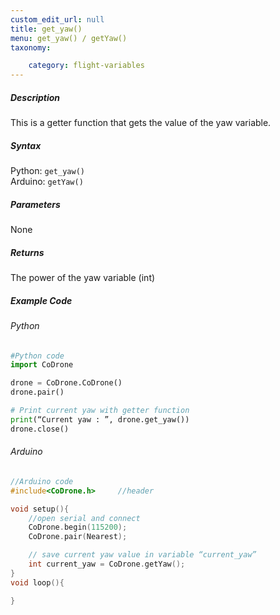 ```yaml
---
custom_edit_url: null
title: get_yaw()
menu: get_yaw() / getYaw()
taxonomy:

	category: flight-variables
---
```


##### Description

This is a getter function that gets the value of the yaw variable.

##### Syntax
Python: ```get_yaw()```<br />
Arduino: ```getYaw()```

##### Parameters

None

##### Returns

The power of the yaw variable (int)

##### Example Code
###### Python
```python
#Python code
import CoDrone

drone = CoDrone.CoDrone()
drone.pair()

# Print current yaw with getter function
print(“Current yaw : ”, drone.get_yaw())
drone.close()
```

###### Arduino
```c
//Arduino code
#include<CoDrone.h>     //header

void setup(){
    //open serial and connect
    CoDrone.begin(115200);
    CoDrone.pair(Nearest);

    // save current yaw value in variable “current_yaw”
    int current_yaw = CoDrone.getYaw(); 
}
void loop(){

}
```